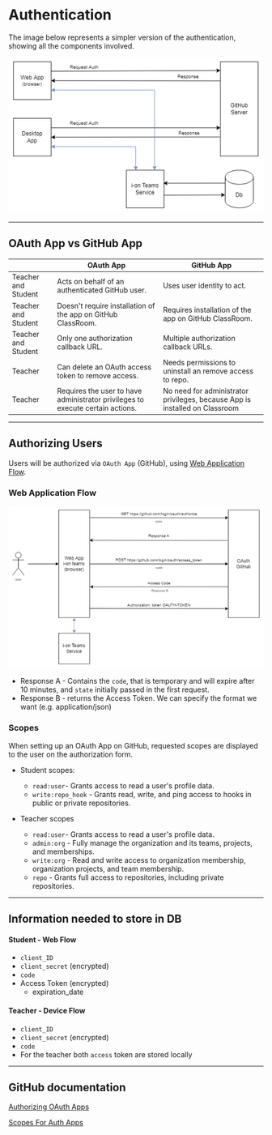 # Authentication 

The image below represents a simpler version of the authentication, showing all the components involved.

<div style="text-align:center"><img src="./Auth_scheme.png" /></div>

____

## OAuth App vs GitHub App

| | OAuth App | GitHub App |
|---|---|---|
|Teacher and Student|Acts on behalf of an authenticated GitHub user.|Uses user identity to act.|
|Teacher and Student| Doesn't require installation of the app on GitHub ClassRoom. | Requires installation of the app on GitHub ClassRoom.|
|Teacher and Student| Only one authorization callback URL. | Multiple authorization callback URLs.|
|Teacher| Can delete an OAuth access token to remove access. | Needs permissions to uninstall an remove access to repo. |
|Teacher | Requires the user to have administrator privileges to execute certain actions. | No need for administrator privileges, because App is installed on Classroom|
____

## Authorizing Users

Users will be authorized via ``OAuth App`` (GitHub), using [Web Application Flow](#web-application-flow).

### Web Application Flow


<div style="text-align:center"><img src="./Authorizing_OAuth_Web.png" /></div>

- Response A - Contains the ``code``, that is temporary and will expire after 10 minutes, and ``state`` initially passed in the first request.
- Response B - returns the Access Token. We can specify the format we want (e.g. application/json)

### Scopes

  When setting up an OAuth App on GitHub, requested scopes are displayed to the user on the authorization form.

- Student scopes:
  - ``read:user``- Grants access to read a user's profile data.
  - ``write:repo_hook`` - Grants read, write, and ping access to hooks in public or private repositories.

- Teacher scopes
  - ``read:user``- Grants access to read a user's profile data.
  - ``admin:org`` - Fully manage the organization and its teams, projects, and memberships.
  - ``write:org`` - Read and write access to organization membership, organization projects, and team membership.
  - ``repo`` - 	Grants full access to repositories, including private repositories.
___
## Information needed to store in DB
#### Student - Web Flow
- ``client_ID``
- ``client_secret`` (encrypted)
- ``code``
- Access Token (encrypted)
  - expiration_date


#### Teacher - Device Flow
- ``client_ID``
- ``client_secret`` (encrypted)
- ``code``
- For the teacher both ``access`` token are stored locally
_____
## GitHub documentation

[Authorizing OAuth Apps](https://docs.github.com/en/developers/apps/building-oauth-apps/authorizing-oauth-apps)

[Scopes For Auth Apps](https://docs.github.com/en/developers/apps/building-oauth-apps/scopes-for-oauth-apps)
